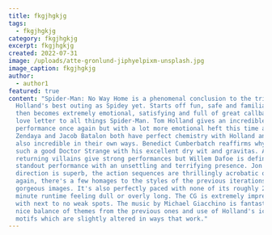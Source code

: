 ```yaml
---
title: fkgjhgkjg
tags:
  - fkgjhgkjg
category: fkgjhgkjg
excerpt: fkgjhgkjg
created: 2022-07-31
image: /uploads/atte-gronlund-jiphyelpixm-unsplash.jpg
image_caption: fkgjhgkjg
author:
  - author1
featured: true
content: "Spider-Man: No Way Home is a phenomenal conclusion to the trilogy and
  Holland's best outing as Spidey yet. Starts off fun, safe and familiar and
  then becomes extremely emotional, satisfying and full of great callbacks. A
  love letter to all things Spider-Man. Tom Holland gives an incredible lead
  performance once again but with a lot more emotional heft this time around.
  Zendaya and Jacob Batalon both have perfect chemistry with Holland and are
  also incredible in their own ways. Benedict Cumberbatch reaffirms why he's
  such a good Doctor Strange with his excellent dry wit and gravitas. All the
  returning villains give strong performances but Willem Dafoe is definitely the
  standout performance with an unsettling and terrifying presence. Jon Watts'
  direction is superb, the action sequences are thrillingly acrobatic once
  again, there's a few homages to the styles of the previous iterations and some
  gorgeous images. It's also perfectly paced with none of its roughly 2hr 30
  minute runtime feeling dull or overly long. The CG is extremely impressive
  with next to no weak spots. The music by Michael Giacchino is fantastic, a
  nice balance of themes from the previous ones and use of Holland's iconic
  motifs which are slightly altered in ways that work."
---
```

